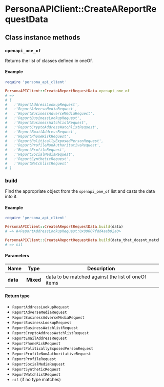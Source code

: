 # PersonaAPIClient::CreateAReportRequestData

## Class instance methods

### `openapi_one_of`

Returns the list of classes defined in oneOf.

#### Example

```ruby
require 'persona_api_client'

PersonaAPIClient::CreateAReportRequestData.openapi_one_of
# =>
# [
#   :'ReportAddressLookupRequest',
#   :'ReportAdverseMediaRequest',
#   :'ReportBusinessAdverseMediaRequest',
#   :'ReportBusinessLookupRequest',
#   :'ReportBusinessWatchlistRequest',
#   :'ReportCryptoAddressWatchlistRequest',
#   :'ReportEmailAddressRequest',
#   :'ReportPhoneRiskRequest',
#   :'ReportPoliticallyExposedPersonRequest',
#   :'ReportProfileNonAuthoritativeRequest',
#   :'ReportProfileRequest',
#   :'ReportSocialMediaRequest',
#   :'ReportSyntheticRequest',
#   :'ReportWatchlistRequest'
# ]
```

### build

Find the appropriate object from the `openapi_one_of` list and casts the data into it.

#### Example

```ruby
require 'persona_api_client'

PersonaAPIClient::CreateAReportRequestData.build(data)
# => #<ReportAddressLookupRequest:0x00007fdd4aab02a0>

PersonaAPIClient::CreateAReportRequestData.build(data_that_doesnt_match)
# => nil
```

#### Parameters

| Name | Type | Description |
| ---- | ---- | ----------- |
| **data** | **Mixed** | data to be matched against the list of oneOf items |

#### Return type

- `ReportAddressLookupRequest`
- `ReportAdverseMediaRequest`
- `ReportBusinessAdverseMediaRequest`
- `ReportBusinessLookupRequest`
- `ReportBusinessWatchlistRequest`
- `ReportCryptoAddressWatchlistRequest`
- `ReportEmailAddressRequest`
- `ReportPhoneRiskRequest`
- `ReportPoliticallyExposedPersonRequest`
- `ReportProfileNonAuthoritativeRequest`
- `ReportProfileRequest`
- `ReportSocialMediaRequest`
- `ReportSyntheticRequest`
- `ReportWatchlistRequest`
- `nil` (if no type matches)

